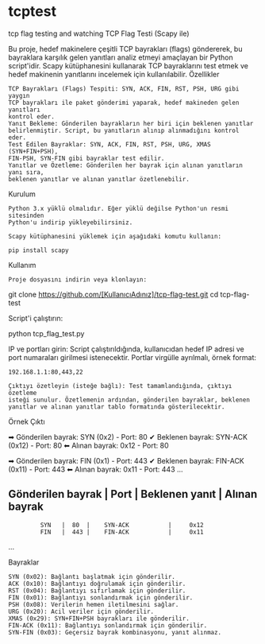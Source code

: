 # tcptest
tcp flag testing and watching 
TCP Flag Testi (Scapy ile)

Bu proje, hedef makinelere çeşitli TCP bayrakları (flags) göndererek, 
bu bayraklara karşılık gelen yanıtları analiz etmeyi amaçlayan bir 
Python script'idir. Scapy kütüphanesini kullanarak TCP bayraklarını 
test etmek ve hedef makinenin yanıtlarını incelemek için kullanılabilir.
Özellikler

    TCP Bayrakları (Flags) Tespiti: SYN, ACK, FIN, RST, PSH, URG gibi yaygın 
    TCP bayrakları ile paket gönderimi yaparak, hedef makineden gelen yanıtları 
    kontrol eder.
    Yanıt Bekleme: Gönderilen bayrakların her biri için beklenen yanıtlar 
    belirlenmiştir. Script, bu yanıtların alınıp alınmadığını kontrol eder.
    Test Edilen Bayraklar: SYN, ACK, FIN, RST, PSH, URG, XMAS (SYN+FIN+PSH), 
    FIN-PSH, SYN-FIN gibi bayraklar test edilir.
    Yanıtlar ve Özetleme: Gönderilen her bayrak için alınan yanıtların yanı sıra, 
    beklenen yanıtlar ve alınan yanıtlar özetlenebilir.

Kurulum

    Python 3.x yüklü olmalıdır. Eğer yüklü değilse Python'un resmi sitesinden 
    Python'u indirip yükleyebilirsiniz.

    Scapy kütüphanesini yüklemek için aşağıdaki komutu kullanın:

    pip install scapy

Kullanım

    Proje dosyasını indirin veya klonlayın:

git clone https://github.com/[KullanıcıAdınız]/tcp-flag-test.git
cd tcp-flag-test

Script'i çalıştırın:

python tcp_flag_test.py

IP ve portları girin: Script çalıştırıldığında, kullanıcıdan hedef 
IP adresi ve port numaraları girilmesi istenecektir. Portlar 
virgülle ayrılmalı, örnek format:

    192.168.1.1:80,443,22

    Çıktıyı özetleyin (isteğe bağlı): Test tamamlandığında, çıktıyı özetleme 
    isteği sunulur. Özetlemenin ardından, gönderilen bayraklar, beklenen 
    yanıtlar ve alınan yanıtlar tablo formatında gösterilecektir.

Örnek Çıktı

➡ Gönderilen bayrak: SYN (0x2) - Port: 80
✔ Beklenen bayrak: SYN-ACK (0x12) - Port: 80
⬅ Alınan bayrak: 0x12 - Port: 80

➡ Gönderilen bayrak: FIN (0x1) - Port: 443
✔ Beklenen bayrak: FIN-ACK (0x11) - Port: 443
⬅ Alınan bayrak: 0x11 - Port: 443
...

Gönderilen bayrak | Port | Beklenen yanıt        | Alınan bayrak
-----------------------------------------------------------------
             SYN   |  80  |    SYN-ACK           |     0x12     
             FIN   |  443 |    FIN-ACK           |     0x11     
...

Bayraklar

    SYN (0x02): Bağlantı başlatmak için gönderilir.
    ACK (0x10): Bağlantıyı doğrulamak için gönderilir.
    RST (0x04): Bağlantıyı sıfırlamak için gönderilir.
    FIN (0x01): Bağlantıyı sonlandırmak için gönderilir.
    PSH (0x08): Verilerin hemen iletilmesini sağlar.
    URG (0x20): Acil veriler için gönderilir.
    XMAS (0x29): SYN+FIN+PSH bayrakları ile gönderilir.
    FIN-ACK (0x11): Bağlantıyı sonlandırmak için gönderilir.
    SYN-FIN (0x03): Geçersiz bayrak kombinasyonu, yanıt alınmaz.
